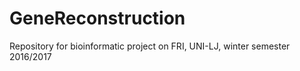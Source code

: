 # GeneReconstruction
Repository for bioinformatic project on FRI, UNI-LJ, winter semester 2016/2017
